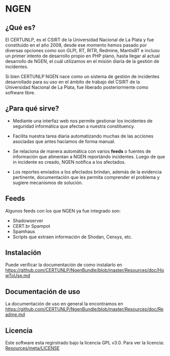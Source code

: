 
# NGEN

## ¿Qué es?

El CERTUNLP, es el CSIRT de la Universidad Nacional de La Plata y  fue constituido en el año 2008, desde ese momento hemos pasado por diversas opciones como son GLPI, RT, RITR, Redmine, MantisBT e incluso un primer intento de desarrollo propio en PHP plano, hasta llegar al actual desarrollo de NGEN, el cuál utilizamos en el misión diaria de la gestión de incidentes.

Si bien CERTUNLP NGEN nace como un sistema de gestión de incidentes desarrollado para su uso en el ámbito de trabajo del CSIRT de la Universidad Nacional de La Plata, fue liberado posteriormente como software libre.


## ¿Para qué sirve?

* Mediante una interfaz web nos permite gestionar los incidentes de seguridad informática que afectan a nuestra constituency. 

* Facilita nuestra tarea diaria automatizando muchas de las acciones asociadas que antes hacíamos de forma manual.

* Se relaciona de manera automática con varios **feeds** o fuentes de información que alimentan a NGEN reportándo incidentes. Luego de que in incidente es creado, NGEN notifica a los afectados.

* Los reportes enviados a los afectados brindan, además de la evidencia pertinente, documentación que les permita comprender el problema y sugiere mecanismos de solución.


## Feeds

Algunos feeds con los que NGEN ya fue integrado son:
* Shadowserver
* CERT.br Spampot
* Spamhaus
* Scripts que extraen información de Shodan, Censys, etc.

## Instalación

Puede verificar la documentación de como instalarlo en https://github.com/CERTUNLP/NgenBundle/blob/master/Resources/doc/HowToUse.md

## Documentación de uso 

La documentación de uso en general la encontramos en
https://github.com/CERTUNLP/NgenBundle/blob/master/Resources/doc/Readme.md

## Licencia

Este software esta regirstrado bajo la licencia GPL v3.0. Para ver la licencia:
[Resources/meta/LICENSE](https://github.com/CERTUNLP/NgenBundle/blob/master/Resources/meta/LICENSE.es)

